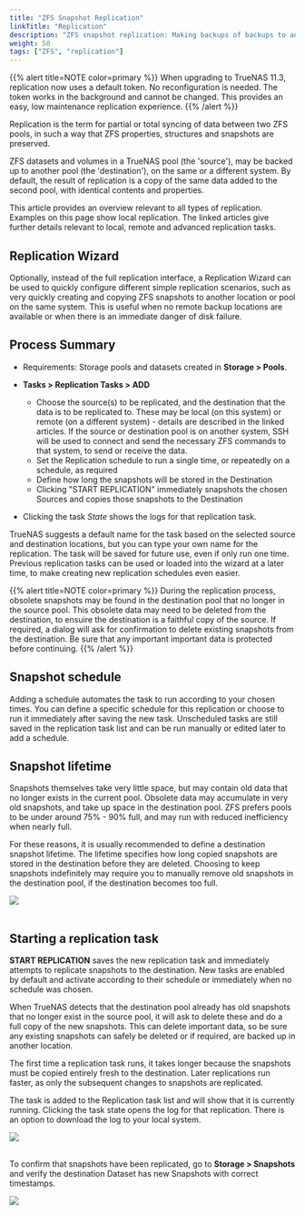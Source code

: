 ```yaml
---
title: "ZFS Snapshot Replication"
linkTitle: "Replication"
description: "ZFS snapshot replication: Making backups of backups to another pool"
weight: 50
tags: ["ZFS", "replication"]
---
```


{{% alert title=NOTE color=primary %}}
When upgrading to TrueNAS 11.3, replication now uses a default token. No
reconfiguration is needed. The token works in the background and cannot be changed.
This provides an easy, low maintenance replication experience.
{{% /alert %}}

Replication is the term for partial or total syncing of data between two ZFS pools, in such a way that ZFS properties, structures and snapshots are preserved.

ZFS datasets and volumes in a TrueNAS pool (the 'source'), may be backed up to another pool (the 'destination'), on the same or a different system. By default, the result of replication is a copy of the same data added to the second pool, with identical contents and properties.  

This article provides an overview relevant to all types of replication. Examples on this page show local replication. The linked articles give further details relevant to local, remote and advanced replication tasks.

## Replication Wizard

Optionally, instead of the full replication interface, a Replication Wizard can be used to quickly configure different simple replication scenarios, such as very quickly creating and copying ZFS snapshots to another location or pool on the same system. This is useful when no remote backup locations are available or when there is an immediate danger of disk failure.

## Process Summary

* Requirements: Storage pools and datasets created in **Storage > Pools**.

* **Tasks > Replication Tasks > ADD**
  * Choose the source(s) to be replicated, and the destination that the data is to be replicated to.  These may be local (on this system) or remote (on a different system) - details are described in the linked articles. If the source or destination pool is on another system, SSH will be used to connect and send the necessary ZFS commands to that system, to send or receive the data.
  * Set the Replication schedule to run a single time, or repeatedly on a schedule, as required
  * Define how long the snapshots will be stored in the Destination
  * Clicking "START REPLICATION" immediately snapshots the chosen Sources and copies those snapshots to the Destination
* Clicking the task *State* shows the logs for that replication task.

TrueNAS suggests a default name for the task based on the selected source and destination locations, but you can type your own name for the replication.  The task will be saved for future use, even if only run one time. Previous replication tasks can be used or loaded into the wizard at a later time, to make creating new replication schedules even easier.

{{% alert title=NOTE color=primary %}}
During the replication process, obsolete snapshots may be found in the destination pool that no longer in the source pool. This obsolete data may need to be deleted from the destination, to ensuire the destination is a faithful copy of the source. If required, a dialog will ask for confirmation to delete existing snapshots from the destination. Be sure that any important important data is protected before continuing.
{{% /alert %}}

## Snapshot schedule

Adding a schedule automates the task to run according to your chosen times.
You can define a specific schedule for this replication or choose to run it immediately after saving the new task.
Unscheduled tasks are still saved in the replication task list and can be run manually or edited later to add a schedule.

## Snapshot lifetime

Snapshots themselves take very little space, but may contain old data that no longer exists in the current pool. Obsolete data may accumulate in very old snapshots, and take up space in the destination pool. ZFS prefers pools to be under around 75% - 90% full, and may run with reduced inefficiency when nearly full.

For these reasons, it is usually recommended to define a destination snapshot lifetime. The lifetime specifies how long copied snapshots are stored in the destination before they are deleted. Choosing to keep snapshots indefinitely may require you to manually remove old snapshots in the destination pool, if the destination becomes too full.

<img src="/images/TasksReplicationTasksAddLocalSourceLocalDestCustomLife.png">
<br><br>

## Starting a replication task

**START REPLICATION** saves the new replication task and immediately attempts to replicate snapshots to the destination.
New tasks are enabled by default and activate according to their schedule or immediately when no schedule was chosen.

When TrueNAS detects that the destination pool already has old snapshots that no longer exist in the source pool, it will ask to delete these and do a full copy of the new snapshots. This can delete important data, so be sure any existing snapshots can safely be deleted or if required, are backed up in another location.

The first time a replication task runs, it takes longer because the snapshots must be copied entirely fresh to the destination.
Later replications run faster, as only the subsequent changes to snapshots are replicated.

The task is added to the Replication task list and will show that it is currently running.
Clicking the task state opens the log for that replication. There is an option to download the log to your local system.

<img src="/images/TasksReplicationTasksLocalLogs.png">
<br><br>

To confirm that snapshots have been replicated, go to **Storage > Snapshots** and verify the destination Dataset has new Snapshots with correct timestamps.

<img src="/images/TasksReplicationTasksLocalSnapshots.png">

